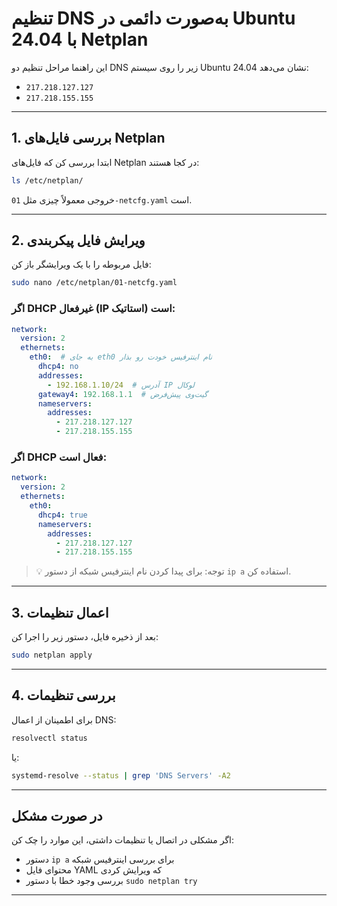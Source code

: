 
# تنظیم DNS به‌صورت دائمی در Ubuntu 24.04 با Netplan

این راهنما مراحل تنظیم دو DNS زیر را روی سیستم Ubuntu 24.04 نشان می‌دهد:

- `217.218.127.127`
- `217.218.155.155`

---

## 1. بررسی فایل‌های Netplan

ابتدا بررسی کن که فایل‌های Netplan در کجا هستند:

```bash
ls /etc/netplan/
```

خروجی معمولاً چیزی مثل `01-netcfg.yaml` است.

---

## 2. ویرایش فایل پیکربندی

فایل مربوطه را با یک ویرایشگر باز کن:

```bash
sudo nano /etc/netplan/01-netcfg.yaml
```

### اگر DHCP غیرفعال (IP استاتیک) است:

```yaml
network:
  version: 2
  ethernets:
    eth0:  # به جای eth0 نام اینترفیس خودت رو بذار
      dhcp4: no
      addresses:
        - 192.168.1.10/24  # آدرس IP لوکال
      gateway4: 192.168.1.1  # گیت‌وی پیش‌فرض
      nameservers:
        addresses:
          - 217.218.127.127
          - 217.218.155.155
```

### اگر DHCP فعال است:

```yaml
network:
  version: 2
  ethernets:
    eth0:
      dhcp4: true
      nameservers:
        addresses:
          - 217.218.127.127
          - 217.218.155.155
```

> 💡 توجه: برای پیدا کردن نام اینترفیس شبکه از دستور `ip a` استفاده کن.

---

## 3. اعمال تنظیمات

بعد از ذخیره فایل، دستور زیر را اجرا کن:

```bash
sudo netplan apply
```

---

## 4. بررسی تنظیمات

برای اطمینان از اعمال DNS:

```bash
resolvectl status
```

یا:

```bash
systemd-resolve --status | grep 'DNS Servers' -A2
```

---

## در صورت مشکل

اگر مشکلی در اتصال یا تنظیمات داشتی، این موارد را چک کن:

- دستور `ip a` برای بررسی اینترفیس شبکه
- محتوای فایل YAML که ویرایش کردی
- بررسی وجود خطا با دستور `sudo netplan try`

---
